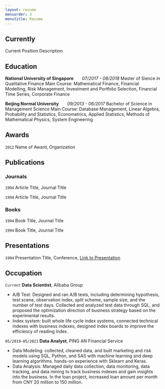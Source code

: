 ```yaml
---
layout: resume
menuorder: 3
menutitle: Resume
---
```

## Currently

Current Position Description

## Education

__National University of Singapore__   &nbsp; &nbsp; &nbsp; _07/2017 - 08/2018_ 
Master of Sience in Qualitative Finance
Main Course: Mathematical Finance, Financial Modelling, Risk Management, Investment and Portfolio Selection, Financial Time Series, Corporate Finance

__Beijing Normal University__   &nbsp; &nbsp; &nbsp; _09/2013 - 06/2017_ 
Bachelor of Science in Management Science
Main Course: Database Management, Linear Algebra, Probability and Statistics, Econometrics, Applied Statistics, Methods of Mathematical Physics, System Engineering

## Awards

`2012`
Name of Award, Organization 

## Publications

<!-- A list is also available [online](https://scholar.google.co.uk/citations?user=LTOTl0YAAAAJ) -->

### Journals

`1994`
Article Title, Journal Title

`1994`
Article Title, Journal Title

### Books

`1994`
Book Title, Journal Title

`1994`
Book Title, Journal Title


## Presentations

`1994`
Presentation Title, Conference, <a href="https://MyWebsite.tld/presentation1">Link to Presentation</a>


## Occupation

`Current`
__Data Scientist__, Alibaba Group

- A/B Test: Designed and ran A/B tests, including determining hypothesis, test scene, observation index, split scheme, sample size, and the number of test days. Collected and analyzed test data through SQL, and proposed the optimization direction of business strategy based on the experimental results.
- Index system: built whole life cycle index systems, connected technical indexes with business indexes, designed index boards to improve the efficiency of reading index.

`05/2019-05/2021`
__Data Analyst__, PING AN Financial Service

- Data Modeling: collected, cleaned data, and built marketing and risk models using SQL, Python, and SAS with machine learning and deep learning algorithms. hands-on experience with Sklearn and Keras.
- Data Analysis: Managed daily data collection, data monitoring, data tracking, and data mining to track business indexes and gain insights into the business. In the loan project, increased loan amount per month from CNY 20 million to 150 million.



<!-- ### Footer

Last updated: May 2013 -->


